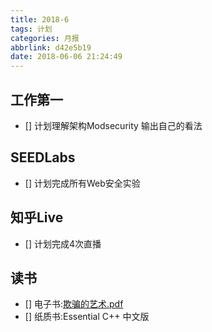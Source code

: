 ```yaml
---
title: 2018-6
tags: 计划
categories: 月报
abbrlink: d42e5b19
date: 2018-06-06 21:24:49
---
```

## 工作第一
- [] 计划理解架构Modsecurity 输出自己的看法

## SEEDLabs
- [] 计划完成所有Web安全实验

## 知乎Live
- [] 计划完成4次直播

## 读书
- [] 电子书:[欺骗的艺术.pdf](https://raw.githubusercontent.com/isGt93/isGt93.github.io/source/source/_posts/%E9%BB%91%E5%AE%A2%E6%96%87%E6%A1%A3%E4%B8%8B%E8%BD%BD%E4%B8%93%E5%8C%BA/The-Art-of-Deception.pdf)
- [] 纸质书:Essential C++ 中文版

